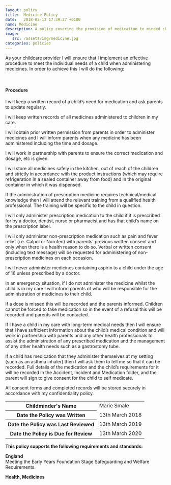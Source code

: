 ```yaml
---
layout: policy
title:  Medicine Policy
date:   2018-03-13 17:39:27 +0100
name: Medicine
description: A policy covering the provision of medication to minded children.
image:
   src: /assets/img/medicine.jpg
categories: policies
---
```


As your childcare provider I will ensure that I implement an effective procedure to meet the individual needs of a child when administering medicines. In order to achieve this I will do the following:

<br>

#### Procedure
I will keep a written record of a child’s need for medication and ask parents to update regularly.

I will keep written records of all medicines administered to children in my care.

I will obtain prior written permission from parents in order to administer medicines and I will inform parents when any medicine has been administered including the time and dosage.

I will work in partnership with parents to ensure the correct medication and dosage, etc is given.

I will store all medicines safely in the kitchen, out of reach of the children and strictly in accordance with the product instructions (which may require refrigeration in a sealed container away from food) and in the original container in which 
it was dispensed.

If the administration of prescription medicine requires technical/medical knowledge then I will attend the relevant training from a qualified health professional. The training will be specific to the child in question.

I will only administer prescription medication to the child if it is prescribed for by a doctor, dentist, nurse or pharmacist and has that child’s name on the prescription label.

I will only administer non-prescription medication such as pain and fever relief (i.e. Calpol or Nurofen) with parents’ previous written consent and only when there is a health reason to do so. Verbal or written consent (including text message) will be requested for administering of non-prescription medicines on each occasion.

I will never administer medicines containing aspirin to a child under the age of 16 unless prescribed by a doctor.

In an emergency situation, if I do not administer the medicine whilst the child is in my care I will inform parents of who will be responsible for the administration of medicines to their child.

If a dose is missed this will be recorded and the parents informed. Children cannot be forced to take medication so in the event of a refusal this will be recorded and parents will be contacted.

If I have a child in my care with long-term medical needs then I will ensure that I have sufficient information about the child’s medical condition and will work in partnership with parents and any other health professionals to assist the administration of any prescribed medication and the management of any other health needs such as a gastrostomy tube.

If a child has medication that they administer themselves at my setting (such as an asthma inhaler) then I will ask them to tell me so that it can be recorded. Full details of the medication and the child’s requirements for it will be recorded in the Accident, Incident and Medication folder, and the parent will sign to give consent for the child to self medicate.

All consent forms and completed records will be stored securely in accordance with my confidentiality policy.

<table class="table table-bordered mt-5 mb-5">
  <tbody>
    <tr>
      <th scope="row">Childminder's Name </th>
      <td>Marie Smale</td>
    </tr>
    <tr>
      <th scope="row">Date the Policy was Written</th>
      <td>13th March 2018</td>
    </tr>
    <tr>
      <th scope="row">Date the Policy was Last Reviewed</th>
      <td>13th March 2019</td>
    </tr>
    <tr>
      <th scope="row">Date the Policy is Due for Review</th>
      <td>13th March 2020</td>
    </tr>
  </tbody>
</table>

**This policy supports the following requirements and standards:**

**England**  
   Meeting the Early Years Foundation Stage Safeguarding and Welfare Requirements.  

**Health, Medicines**